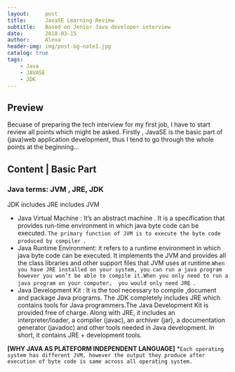 ```yaml
---
layout:     post
title:      JavaSE Learning Review 
subtitle:   Based on Jenior Java developer interview 
date:       2018-03-15
author:     Alexa
header-img: img/post-bg-note1.jpg
catalog: true
tags:
    - Java
    - JAVASE
    - JDK
---
```


## Preview

Becuase of preparing the tech interview for my first job, I have to start review all points which might be asked. Firstly , JavaSE is the basic part of (java)web application development, thus I tend to go through the whole points at the beginning...

## Content | Basic Part

### Java terms: JVM , JRE, JDK

JDK includes JRE includes JVM
* Java Virtual Machine : It’s an abstract machine . It is a specification that provides run-time environment in which java byte code can be executed. `The primary function of JVM is to execute the byte code produced by compiler `.
* Java Runtime Environment: it refers to a runtime environment in which java byte code can be executed. It implements the JVM and provides all the class libraries and other support files that JVM uses at runtime.`When you have JRE installed on your system, you can run a java program however you won’t be able to compile it.When you only need to run a java program on your computer,  you would only need JRE `. 
* Java Development Kit : It is the tool necessary to compile ,document and package Java programs. The JDK completely includes JRE which contains tools for Java programmers.The Java Development Kit is provided free of charge. Along with JRE, it includes an interpreter/loader, a compiler (javac), an archiver (jar), a documentation generator (javadoc) and other tools needed in Java development. In short, it contains JRE + development tools.

**[WHY JAVA AS PLATEFORM INDEPENDENT LANGUAGE]**
*`Each operating system has different JVM, however the output they produce after execution of byte code is same across all operating system.`
